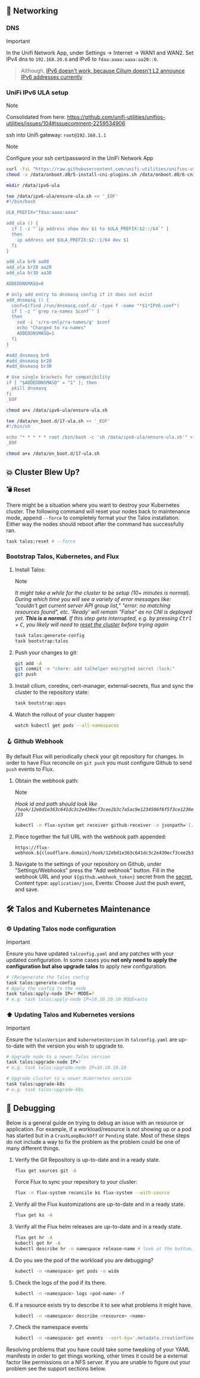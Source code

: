 ## 🛜 Networking

### DNS

> [!IMPORTANT]
In the Unifi Network App, under Settings -> Internet -> WAN1 and WAN2. Set IPv4 dns to `192.168.20.6` and IPv6 to `fdaa:aaaa:aaaa:aa20::6`.
>
> Although, [IPv6 doesn't work, because Cilium doesn't L2 announce IPv6 addresses currently](https://github.com/cilium/cilium/issues/28985)

### UniFi IPv6 ULA setup

> [!NOTE]
Consolidated from here: https://github.com/unifi-utilities/unifios-utilities/issues/104#issuecomment-2259534906

ssh into Unifi gateway: `root@192.168.1.1`

> [!NOTE]
Configure your ssh cert/password in the UniFi Network App

```bash
curl -fsL "https://raw.githubusercontent.com/unifi-utilities/unifios-utilities/HEAD/on-boot-script-2.x/remote_install.sh" | /bin/bash
chmod -x /data/onboot.d0/5-install-cni-plugins.sh /data/onboot.d0/6-cni-bridge.sh

mkdir /data/ipv6-ula

tee /data/ipv6-ula/ensure-ula.sh << '_EOF'
#!/bin/bash

ULA_PREFIX="fdaa:aaaa:aaaa"

add_ula () {
  if [ -z "`ip address show dev $1 to $ULA_PREFIX:$2::/64`" ]
  then
    ip address add $ULA_PREFIX:$2::1/64 dev $1
  fi
}

add_ula br0 aa00
add_ula br20 aa20
add_ula br30 aa30

ADDEDDNSMASQ=0

# only add entry to dnsmasq config if it does not exist
add_dnsmasq () {
  conf=$(find /run/dnsmasq.conf.d/ -type f -name "*$1*IPV6.conf")
  if [ -z "`grep ra-names $conf`" ]
  then
    sed -i 's/ra-only/ra-names/g' $conf
    echo "Changed to ra-names"
    ADDEDDNSMASQ=1
  fi
}

#add_dnsmasq br0
#add_dnsmasq br20
#add_dnsmasq br30

# Use single brackets for compatibility
if [ "$ADDEDDNSMASQ" = "1" ]; then
  pkill dnsmasq
fi
_EOF

chmod a+x /data/ipv6-ula/ensure-ula.sh

tee /data/on_boot.d/17-ula.sh << '_EOF'
#!/bin/sh

echo "* * * * * root /bin/bash -c 'sh /data/ipv6-ula/ensure-ula.sh'" > /etc/cron.d/ula
_EOF

chmod a+x /data/on_boot.d/17-ula.sh
```

## 💥 Cluster Blew Up?

### 💣 Reset

There might be a situation where you want to destroy your Kubernetes cluster. The following command will reset your nodes back to maintenance mode, append `--force` to completely format your the Talos installation. Either way the nodes should reboot after the command has successfully ran.

```sh
task talos:reset # --force
```

### Bootstrap Talos, Kubernetes, and Flux

1. Install Talos:

    >[!NOTE]
     _It might take a while for the cluster to be setup (10+ minutes is normal). During which time you will see a variety of error messages like: "couldn't get current server API group list," "error: no matching resources found", etc. 'Ready' will remain "False" as no CNI is deployed yet. **This is a normal.** If this step gets interrupted, e.g. by pressing <kbd>Ctrl</kbd> + <kbd>C</kbd>, you likely will need to [reset the cluster](#-reset) before trying again_

    ```sh
    task talos:generate-config
    task bootstrap:talos
    ```

2. Push your changes to git:

    ```sh
    git add -A
    git commit -m "chore: add talhelper encrypted secret :lock:"
    git push
    ```

3. Install cilium, coredns, cert-manager, external-secrets, flux and sync the cluster to the repository state:

    ```sh
    task bootstrap:apps
    ```

5. Watch the rollout of your cluster happen:

    ```sh
    watch kubectl get pods --all-namespaces
    ```

### 🪝 Github Webhook

By default Flux will periodically check your git repository for changes. In order to have Flux reconcile on `git push` you must configure Github to send `push` events to Flux.

1. Obtain the webhook path:

    > [!NOTE]
    _Hook id and path should look like `/hook/12ebd1e363c641dc3c2e430ecf3cee2b3c7a5ac9e1234506f6f5f3ce1230e123`_

    ```sh
    kubectl -n flux-system get receiver github-receiver -o jsonpath='{.status.webhookPath}'
    ```

2. Piece together the full URL with the webhook path appended:

    ```text
    https://flux-webhook.${cloudflare.domain}/hook/12ebd1e363c641dc3c2e430ecf3cee2b3c7a5ac9e1234506f6f5f3ce1230e123
    ```

3. Navigate to the settings of your repository on Github, under "Settings/Webhooks" press the "Add webhook" button. Fill in the webhook URL and your `${github.webhook_token}` secret from the [secret](kubernetes/apps/flux-system/flux-operator/instance/github/webhooks/secret.sops.yaml), Content type: `application/json`, Events: Choose Just the push event, and save.

## 🛠️ Talos and Kubernetes Maintenance

### ⚙️ Updating Talos node configuration

> [!IMPORTANT]
> Ensure you have updated `talconfig.yaml` and any patches with your updated configuration. In some cases you **not only need to apply the configuration but also upgrade talos** to apply new configuration.

```sh
# (Re)generate the Talos config
task talos:generate-config
# Apply the config to the node
task talos:apply-node IP=? MODE=?
# e.g. task talos:apply-node IP=10.10.10.10 MODE=auto
```

### ⬆️ Updating Talos and Kubernetes versions

> [!IMPORTANT]
> Ensure the `talosVersion` and `kubernetesVersion` in `talconfig.yaml` are up-to-date with the version you wish to upgrade to.

```sh
# Upgrade node to a newer Talos version
task talos:upgrade-node IP=?
# e.g. task talos:upgrade-node IP=10.10.10.10
```

```sh
# Upgrade cluster to a newer Kubernetes version
task talos:upgrade-k8s
# e.g. task talos:upgrade-k8s
```

## 🐛 Debugging

Below is a general guide on trying to debug an issue with an resource or application. For example, if a workload/resource is not showing up or a pod has started but in a `CrashLoopBackOff` or `Pending` state. Most of these steps do not include a way to fix the problem as the problem could be one of many different things.

1. Verify the Git Repository is up-to-date and in a ready state.

    ```sh
    flux get sources git -A
    ```

    Force Flux to sync your repository to your cluster:

    ```sh
    flux -n flux-system reconcile ks flux-system --with-source
    ```

2. Verify all the Flux kustomizations are up-to-date and in a ready state.

    ```sh
    flux get ks -A
    ```

3. Verify all the Flux helm releases are up-to-date and in a ready state.

    ```sh
    flux get hr -A
    kubectl get hr -A
    kubectl describe hr -n namespace release-name # look at the bottom, for the recent helm logs
    ```

4. Do you see the pod of the workload you are debugging?

    ```sh
    kubectl -n <namespace> get pods -o wide
    ```

5. Check the logs of the pod if its there.

    ```sh
    kubectl -n <namespace> logs <pod-name> -f
    ```

6. If a resource exists try to describe it to see what problems it might have.

    ```sh
    kubectl -n <namespace> describe <resource> <name>
    ```

7. Check the namespace events

    ```sh
    kubectl -n <namespace> get events --sort-by='.metadata.creationTimestamp'
    ```

Resolving problems that you have could take some tweaking of your YAML manifests in order to get things working, other times it could be a external factor like permissions on a NFS server. If you are unable to figure out your problem see the support sections below.
